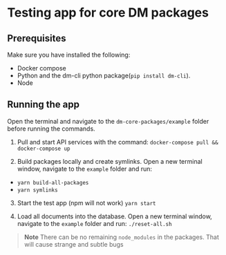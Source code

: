 # Testing app for core DM packages

## Prerequisites

Make sure you have installed the following:

- Docker compose
- Python and the dm-cli python package(`pip install dm-cli`).
- Node

## Running the app

Open the terminal and navigate to the `dm-core-packages/example` folder before running the commands.

1. Pull and start API services with the command:
   `docker-compose pull && docker-compose up`

2. Build packages locally and create symlinks. Open a new terminal window, navigate to the `example` folder and run:

- `yarn build-all-packages`
- `yarn symlinks`

3. Start the test app (npm will not work)
   `yarn start`

2. Load all documents into the database. Open a new terminal window, navigate to the `example` folder and run:
   `./reset-all.sh`

> **Note**
> There can be no remaining `node_modules` in the packages.
> That will cause strange and subtle bugs

